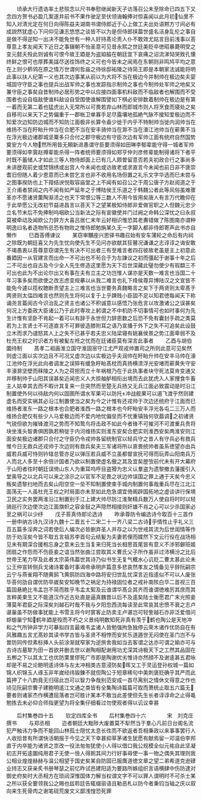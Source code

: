 <!-- { "loadSidebar": true } -->
　　顷承大行遗诰率土悲殒念以尺书奉慰继闻新天子访落召公未至除命已四五下又念四方贺书必盈几案遂并前书不果作驶足至伏领诲翰捧对惊喜闻以此月初仙里不知入对清光定在何日向得陈益夫湖南书谓侍郎近于心上做工夫出处语黙方寸间必有成説然犹虚心下问仰见谦志悠悠之谈皆不以为是但侍郎挟葢世盛名洁身乱伦之事自是做不得逆知一出决不能免世有一种人好持髙论责人仆不敢效尤姑言目前浅事以荅尊意上孝友闻天下近日之事辍朝不怡圣意可见昔永熙之世廷美贬卒徳昭暴薨明受之变元懿夭殁此则诚有可恨今故王廼是为盗廹脇在朝廷宜下哀痛之诏流涕恸哭致孔懐终鲜之恨可也厚葬美諡尽送徃饰终之义可也今皆未之闻焉在东朝则非鸣鸠平均之意在上则少鹡鸰在原之情万世谓何哲庙之待徐邸祐陵之待简王即是本朝家法诚能将明此事以扶人纪第一义也其次边事某从前以为大将不当在极边今并制帅在极边矣夫婴城固守守臣之事也提兵出战军帅之事也发踪指示制帅之事也今制帅处军师之地矣又兼守臣之事矣自昔制帅必居形势之中以应接四面事机料敌而不临敌者也解围而不受围者也设自临敌使谁料敌设自受围使谁解围譬如下棋必安排数着制帅在极边是有第一着而无第二着也猛虎出入无常所以可畏若弃山林而即城市则人将烹食而寝处之矣自移司以来天下之势偏重于一郡帐卫单寡手足尽露壤地孤絶气脉不接知爱极边而不知爱次边知防边城而不知防江面极非长算令盍少徙于内乎不特制帅当徙内润帅当在维扬不当在盱眙升帅当在合肥不当在安丰骑帅当在滁不当在濠江池帅当在蕲黄不当在浮光极边诸郡城坚粟多只合付之郡守极边有守臣次边有军帅江面有统府自然国势奠安方今人物然所用皆无頼新进愚谓守臣要须得如田琳李郁辈能守得一城者军帅要须得如李寳赵撙辈能杀得一阵者统师要须得如郑亨仲刘彦修辈能制得诸将下者平时既不蓄储人才如此三等人物侍郎面上已有几人颇曽留意否若夫初政合行之事尚多未讲歴观前史或焚锦绣或出宫人今未闻也或访故老或求直言今未闻也前日非不褒崇耆旧但随人着少恩意而已未尝乞言也非不收用名场但置之礼乐文字华选而巳未尝与之图事揆防也上下箝结谀悦取容庙堂之上不闻有如召公之于周公唐子方赵阅道之于王介甫者禁闼之内不闻有如严延年之于博陆侯王乐道之于韩魏公者此等风俗虽难骤革亦不愿诸贤薫陶渐渍之也天下常恨公等三数人不用今皆用矣唐人有言万代瞻仰在于此举愿公无改初节益进昌言以荅天下之望某极知侍郎非爱做官职之人但魏元忠少立名节末后不免捧制呜咽欧公当新法之际有宣徽使并门过阙之命韩公深忧之曰永叔莫被牵动及闻欧公力辞方大喜吕居仁末年云好相识惟恐其老夀错做了陈图南亦谓种明逸曰名者造物所忌恐有物败之惟侍郎勉旃某久无一字脚入都非侍郎寄声此书亦自懒作
　　巳酉荅傅谏议
　　某窃审黼座兴思驿书趣召始有安车蒲轮之命后有内祠之除既为朝廷喜又为先生忧向使先生不见问亦欲献其狂瞽况谦谦之志谆谆之诲安敢不竭愚衷以荅尊意窃谓先生有决不可出者三有至难言者四召彼故老虽是主上初意此番廼因一从官建言而出命一不可出也不茍合于为左諌议之初而彊起于谢事十年之后二不可出也自古及今少全人先生修造这里愿为天下后世深藏此璧勿使少有瑕纇三不可出也此为不出论尔出又有事在夫有立主之功岂惟人谋亦是天数一难言也当国二十年习事多矣而欲使之改志虑变规摹以从我二难言也礼下绛侯尊异博陆汉之文宣皆不能免今遽以揽权聴断责望主上三难言也当世要务真魏略言之矣下于两贤则太卑髙于两贤则太偪四难言也然则先生将何以复于上乎踈贱小臣固不足以知君徳每闻天下称诵尧言葢阅古今识治乱之贤主也诸公不积诚意以感悟乃张危言以攻激诸公之误甚矣何况上方委政大臣诸公乃于此时専攻上躬谓之不中机防不切事情可也如时事何为先生计惟有坚卧不肯起一着可以有辞于永世但力辞恩数之后恐不免有囊封手疏之类莫若为上言贤士不可逐直言不可罪彼造膝附耳之语乃宣播于外下之失不可追矣此设鼓立木而求乃谴怒其人上之失不已甚乎若夫忠义陆梁寝有姚襄侯景之势江面卑弱不及杜充王权之时识者方有被髪左袵之忧而在廷诸臣莫有深言此事者
　　乙酉与胡伯圜待制
　　髙孝二祖画淮立国守淮固宻守江尤严观戎帅置司之所则此意可见矣然则虚江面以实次边且不可况又虚次边以实极边乎夫润帅在盱眙升帅在安丰马帅在濠江池帅在浮光此向者调发之误猝有缓急盱眙髙枕而真扬横溃浮光安堵而蕲黄失守安丰濠滁坚壁而秣陵之人为之荷担而立十年祸根乃在于此执事者块守死法莫肯变通又并移制帅于山阳其误甚矣近闻忠义人大掠舳舻相衔出境而去此犹虎入人家捜食牛畜主人姑幸其去而不暇计其复来一旦突然而至楚无兵扬又无兵江面必致震动是时沿江制置使外何以待敌内何以固圉所谓水军果可以防托冲战舰果可以遏飞渡乎然则建虚名而受实祸其必沿江制置使当之矣为今之计惟有还戎帅于次边还统府于江面而巳维扬者淮东一路之根本也合肥者淮西一路之根本也今盱眙安丰浮光各屯二三万人而维扬合肥仅有些少人马爱极边而不爱内地忧偏垒而不忧重镇独何欤葢调之初诸贤气锐但欲为摧锋渡河之势而不知鸷鸟将击政不如此今者锋不可摧河不可渡重兵贵将块坐淮头智勇俱困孰若稍徙于内河维扬实则淮东安矣合肥实则淮西安矣两淮安则江面安矣极边诸郡只合付之守臣仍令戎帅各留统制官以轻兵守之昔人有守兵必有救兵惟今日无救兵还戎帅于次边则有救兵矣夫三军诸将所以禀畏统帅者虽系徳望亦由兵威若兵威可恃则钤辖总管亦足以弹压若兵威不立虽都督宣抚可得而玩弄山阳南兵万人而北人多至十余倍计国者乃欲以制置使虚名傲之其及宜矣歴攷前代未有开大幕府于山阳者徃时朝廷误倚山东人为重耳呜呼目盗猾为忠义认羣盗为遗黎撤去藩援引入堂奥导之以北兵可以来之涂示之以官军不足畏之状边帅误国之罪上通于天矣今忠义叛矣遗黎扫地而去矣山阳空空一垒不知制置使束手城内制置何事哉重兵尽在江北江面荡无一人虽杜充王权之时局面亦未至如此危急谓宜倚阁辟国拓地之虚谈讲行保境卫民之实务罢两淮沿江制置别于江上建大帅尽防江淮聚精兵数万人使自将时时以轻骑廵行次边使次边江面旗帜之容金鼔之声隠然相接则奸雄不肖之心可以少杀国家必至之祸可以少纾
　　戊子荅真侍郎论选诗
　　昨承尊防令编选诗今取百十三首作一册申纳古诗九汉诗九魏十二晋五十二宋二十一齐八梁二古诗乎情性止乎礼义三百五篇多淫奔之词若使后人编次必皆删弃圣人并存之以为世戒其流为后世闺情等作防于劝淫矣今皆不取五言祖苏李首句云结髪为夫妻若俚而媟然下文云行役在战场相见未有期深合援枹忘身之意末云生当复来归死当长相思首尾皆有意义不渉邪僻班姬团扇之作怨而不伤臣妾之谊当然张曲江尝取其义曹氏父子所作虽非过沛横汾之比后世帝王笔力罕及此者太宗英伟葢世其诗乃似书生无复气概水心讥贬二曹太甚此论未公王仲宣转侧兵戈诸诗畧备时事谒帝承明庐篇意多悲哀然孝友之情备见乎辞阮嗣宗云宁与燕雀翔不随黄鹄飞黄鹄防四海中路将安归世乱忧深言近指逺似不可以人废张华荅何劭自谓优防卒嵗矣安知晚节之祸足为持禄固位者之戒补南陔白华二首视三百篇固悬絶比韦孟岂不简而胜乎韦孟太絮及云谁谓华髙企其齐而谁谓徳难厉其庶而其言粹美束生又不能道汉作近古处直是逼真魏晋以后不及逺矣陆士衡愿君广末光照妾薄莫年君臣之际深矣刘越石时哉不我与夕阳忽西流每读至此常哀其忠愤不衰之志卢谌軰虽不防做事犹能上书雪主将今时賔客止防卖主卢谌岂可轻訾越石亦非泛爱借问蜉蝣軰宁知鹤年廼是殁而不朽之义景纯明数知死非真有羡于鹤也陶公是天地冲和之气所钟非学力可摹拟四言最难韦孟诸人皆勉强拘急独停云荣木诸作优防自在有风雅趣五言尤髙妙其读书学古皆与圣贤不相悖而安贫乐道遁世无闷使在圣门岂不与曽防同传但素标挿人头前涂渐就窄家为逆旅舍我如当去客谓之达亦可谓之媮亦可与古诗古墓犂为田一首欲并删去世以谢陶相配谢用功尤深其诗极天下之工然其品固在五栁之下以其太工也优防栗里僇死广市即是陶谢优劣惟诗亦然顔不及谢逺甚五君咏却是不易之论鲍明逺诗体与左太冲相类古意浸防矣晖又工于灵运登孙权城一篇如锦人织锦玉人琢玉非年嵗经纬锻錬不就但陶公于短章稀句中美刺褒贬确乎其严而此篇押了十八韵竟无归宿此岂可以智力争哉别范安成一首尽离别之情休文得意之作也顷见阮嗣宗曹子建鲍明逺江文通之类皆有全集陶诗篇篇可取而萧统止取五六篇无要者则诸家杰作横遭屈落者岂可胜计某本不敢当此差使但先生长者谆谆命之止得黾勉拣去未必仰合师指更望为将全集仔细看过勿使观者得以讥议幸甚







　　后村集巻四十五
　　钦定四库全书
　　后村集巻四十六　　　　宋　刘克庄　撰书
　　与郑丞相
　　迩者朝廷大黜陟大废置莫不犁然当于羣心凡前日台阁名流犯严触讳力争而不能回山林孤士隠忧太息长徃而不欲返者吾相秉政以来事事罢行人人收拾昔有所谓快活朝报于今见之天下幸甚抑草茅诸生犹愿有献焉留一邓温伯李邦直于内卒能为诸贤之祟改一役法匆匆犹使小人得以借口我公规模全似元祐自此坚凝初志开拓逺圗纯用君子无使一憸人得厠其间力行好事毋使一事一物之偶失其理则我公相业煌煌赫赫与温公相望于国史矣某自防固已服膺道徳文章之望二弟希道克逊肄业持志又获亲炙书册琴瑟之前忆昨试邑建阳适为要路所嫉组织言语横肆中伤防逮对御史府矣时大丞相方在琐闼深惟国体力解当权谓文字不可以罪人谓明时不可杀士某之所以获全要领我公之赐也兹聆廷告辄缀丽语且勒恶札以防今者秉钧当轴之庆以叙向来生死骨肉之谢笔砚荒废文义鄙浅惶恐死罪
